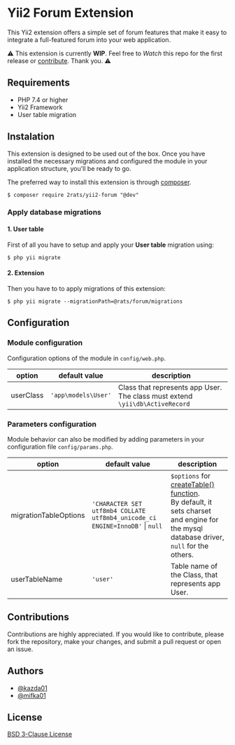 
# Yii2 Forum Extension
This Yii2 extension offers a simple set of forum features that make it easy to integrate a full-featured forum into your web application.

⚠️ This extension is currently **WIP**. Feel free to _Watch_ this repo for the first release or [contribute](https://github.com/2rats/yii2-forum#contributions). Thank you. ⚠️

## Requirements

 - PHP 7.4 or higher
 - Yii2 Framework
 - User table migration

## Instalation
This extension is designed to be used out of the box. Once you have installed the necessary migrations and configured the module in your application structure, you'll be ready to go.

The preferred way to install this extension is through [composer](http://getcomposer.org/download/).

```
$ composer require 2rats/yii2-forum "@dev"
```
### Apply database migrations


#### 1. User table 
First of all you have to setup and apply your **User table** migration using:
```
$ php yii migrate
```
#### 2. Extension
Then you have to to apply migrations of this extension:

```
$ php yii migrate --migrationPath=@rats/forum/migrations
```

## Configuration

### Module configuration

Configuration options of the module in `config/web.php`.

| option    | default value       | description                                                                      |
|-----------|---------------------|----------------------------------------------------------------------------------|
| userClass | `'app\models\User'` | Class that represents app User. <br>The class must extend `\yii\db\ActiveRecord` |

### Parameters configuration

Module behavior can also be modified by adding parameters in your configuration file `config/params.php`.

| option                | default value                                                                | description                                                                                                                                                                                                               |
|-----------------------|------------------------------------------------------------------------------|---------------------------------------------------------------------------------------------------------------------------------------------------------------------------------------------------------------------------|
| migrationTableOptions | `'CHARACTER SET utf8mb4 COLLATE utf8mb4_unicode_ci ENGINE=InnoDB'` \| `null` | `$options` for [createTable() function](https://www.yiiframework.com/doc/api/2.0/yii-db-migration#createTable()-detail). <br>By default, it sets charset and engine for the mysql database driver, `null` for the others. |
| userTableName         | `'user'`                                                                     | Table name of the Class, that represents app User.                                                                                                                                                                        |

## Contributions
Contributions are highly appreciated. If you would like to contribute, please fork the repository, make your changes, and submit a pull request or open an issue.

## Authors

- [@kazda01](https://www.github.com/kazda01)
- [@mifka01](https://www.github.com/mifka01)

## License

[BSD 3-Clause License](https://github.com/2rats/yii2-forum/blob/main/LICENSE)


